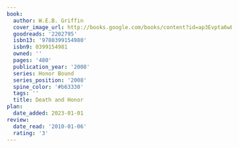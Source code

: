```yaml
---
book:
  author: W.E.B. Griffin
  cover_image_url: http://books.google.com/books/content?id=ap3Evpta6wEC&printsec=frontcover&img=1&zoom=1&edge=curl&source=gbs_api
  goodreads: '2202795'
  isbn13: '9780399154980'
  isbn9: 0399154981
  owned: ''
  pages: '480'
  publication_year: '2008'
  series: Honor Bound
  series_position: '2008'
  spine_color: '#b63330'
  tags: ''
  title: Death and Honor
plan:
  date_added: 2023-01-01
review:
  date_read: '2010-01-06'
  rating: '3'
---
```

